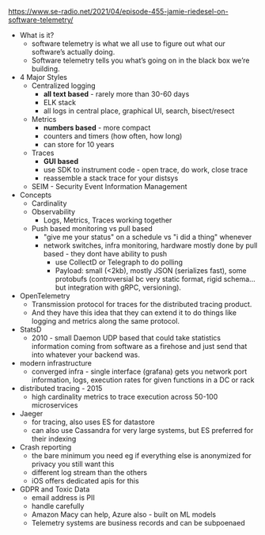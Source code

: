 https://www.se-radio.net/2021/04/episode-455-jamie-riedesel-on-software-telemetry/

- What is it?
	- software telemetry is what we all use to figure out what our software’s actually doing.
	- Software telemetry tells you what’s going on in the black box we’re building.
- 4 Major Styles
	- Centralized logging
		- **all text based** - rarely more than 30-60 days
		- ELK stack
		- all logs in central place, graphical UI, search, bisect/resect
	- Metrics
		- **numbers based** - more compact
		- counters and timers (how often, how long)
		- can store for 10 years
	- Traces
		- **GUI based**
		- use SDK to instrument code - open trace, do work, close trace
		- reassemble a stack trace for your distsys
	- SEIM - Security Event Information Management
- Concepts
	- Cardinality
	- Observability
		- Logs, Metrics, Traces working together
	- Push based monitoring vs pull based
		- "give me your status" on a schedule vs "i did a thing" whenever
		- network switches, infra monitoring, hardware mostly done by pull based - they dont have ability to push
			- use CollectD or Telegraph to do polling
			- Payload: small (<2kb), mostly JSON (serializes fast), some protobufs (controversial bc very static format, rigid schema... but integration with gRPC, versioning).
- OpenTelemetry
	- Transmission protocol for traces for the distributed tracing product. 
	- And they have this idea that they can extend it to do things like logging and metrics along the same protocol. 
- StatsD
	- 2010 - small Daemon UDP based that could take statistics information coming from software as a firehose and just send that into whatever your backend was.
- modern infrastructure
	- converged infra - single interface (grafana) gets you network port information, logs, execution rates for given functions in a DC or rack
- distributed tracing - 2015
	- high cardinality metrics to trace execution across 50-100 microservices 
- Jaeger
	- for tracing, also uses ES for datastore
	- can also use Cassandra for very large systems, but ES preferred for their indexing
- Crash reporting
	- the bare minimum you need eg if everything else is anonymized for privacy you still want this
	- different log stream than the others
	- iOS offers dedicated apis for this
- GDPR and Toxic Data
	- email address is PII
	- handle carefully
	- Amazon Macy can help, Azure also - built on ML models
	- Telemetry systems are business records and can be subpoenaed